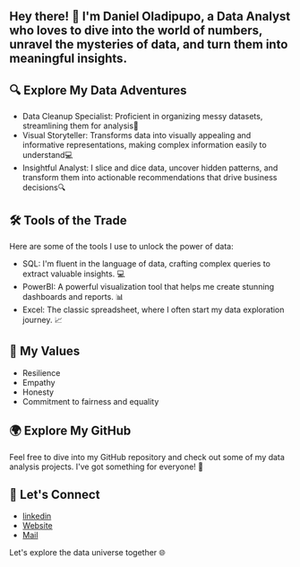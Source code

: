 ## Hey there! 👋 I'm Daniel Oladipupo, a Data Analyst who loves to dive into the world of numbers, unravel the mysteries of data, and turn them into meaningful insights.
## 🔍 Explore My Data Adventures
- Data Cleanup Specialist: Proficient in organizing messy datasets, streamlining them for analysis🧹
- Visual Storyteller: Transforms data into visually appealing and informative representations, making complex information easily to understand💻
- Insightful Analyst: I slice and dice data, uncover hidden patterns, and transform them into actionable recommendations that drive business decisions🔍
## 🛠️ Tools of the Trade
Here are some of the tools I use to unlock the power of data:

- SQL: I'm fluent in the language of data, crafting complex queries to extract valuable insights. 💻
- PowerBI: A powerful visualization tool that helps me create stunning dashboards and reports. 📊
- Excel: The classic spreadsheet, where I often start my data exploration journey. 📈
## 💎 My Values
- Resilience
- Empathy
- Honesty
- Commitment to fairness and equality
## 🌍 Explore My GitHub
Feel free to dive into my GitHub repository and check out some of my data analysis projects.  I've got something for everyone! 🚀
## 🤝 Let's Connect
- [linkedin](www.linkedin.com/in/oladipupo)
- [Website](bit.ly/OladipupoDan)
- [Mail](https://mail.google.com/mail/u/1/#inbox)
  
Let's explore the data universe together 🌐
<!---
DanielOladipupo/DanielOladipupo is a ✨ special ✨ repository because its `README.md` (this file) appears on your GitHub profile.
You can click the Preview link to take a look at your changes.
--->
